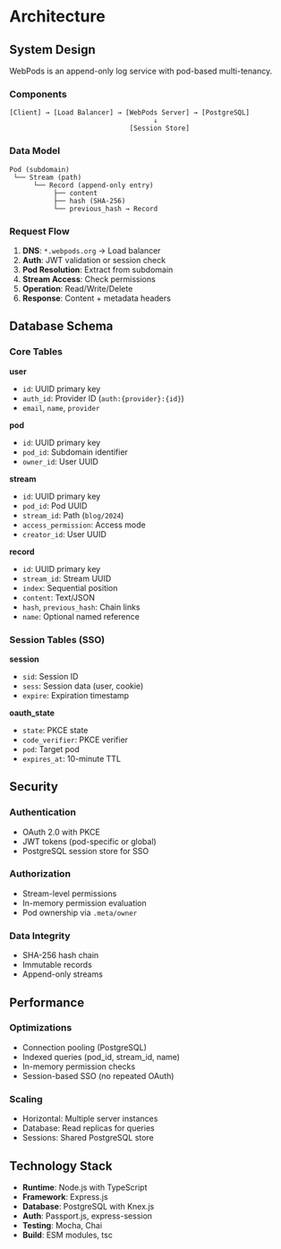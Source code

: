 # Architecture

## System Design

WebPods is an append-only log service with pod-based multi-tenancy.

### Components

```
[Client] → [Load Balancer] → [WebPods Server] → [PostgreSQL]
                                    ↓
                              [Session Store]
```

### Data Model

```
Pod (subdomain)
 └── Stream (path)
      └── Record (append-only entry)
           ├── content
           ├── hash (SHA-256)
           └── previous_hash → Record
```

### Request Flow

1. **DNS**: `*.webpods.org` → Load balancer
2. **Auth**: JWT validation or session check
3. **Pod Resolution**: Extract from subdomain
4. **Stream Access**: Check permissions
5. **Operation**: Read/Write/Delete
6. **Response**: Content + metadata headers

## Database Schema

### Core Tables

**user**

- `id`: UUID primary key
- `auth_id`: Provider ID (`auth:{provider}:{id}`)
- `email`, `name`, `provider`

**pod**

- `id`: UUID primary key
- `pod_id`: Subdomain identifier
- `owner_id`: User UUID

**stream**

- `id`: UUID primary key
- `pod_id`: Pod UUID
- `stream_id`: Path (`blog/2024`)
- `access_permission`: Access mode
- `creator_id`: User UUID

**record**

- `id`: UUID primary key
- `stream_id`: Stream UUID
- `index`: Sequential position
- `content`: Text/JSON
- `hash`, `previous_hash`: Chain links
- `name`: Optional named reference

### Session Tables (SSO)

**session**

- `sid`: Session ID
- `sess`: Session data (user, cookie)
- `expire`: Expiration timestamp

**oauth_state**

- `state`: PKCE state
- `code_verifier`: PKCE verifier
- `pod`: Target pod
- `expires_at`: 10-minute TTL

## Security

### Authentication

- OAuth 2.0 with PKCE
- JWT tokens (pod-specific or global)
- PostgreSQL session store for SSO

### Authorization

- Stream-level permissions
- In-memory permission evaluation
- Pod ownership via `.meta/owner`

### Data Integrity

- SHA-256 hash chain
- Immutable records
- Append-only streams

## Performance

### Optimizations

- Connection pooling (PostgreSQL)
- Indexed queries (pod_id, stream_id, name)
- In-memory permission checks
- Session-based SSO (no repeated OAuth)

### Scaling

- Horizontal: Multiple server instances
- Database: Read replicas for queries
- Sessions: Shared PostgreSQL store

## Technology Stack

- **Runtime**: Node.js with TypeScript
- **Framework**: Express.js
- **Database**: PostgreSQL with Knex.js
- **Auth**: Passport.js, express-session
- **Testing**: Mocha, Chai
- **Build**: ESM modules, tsc
